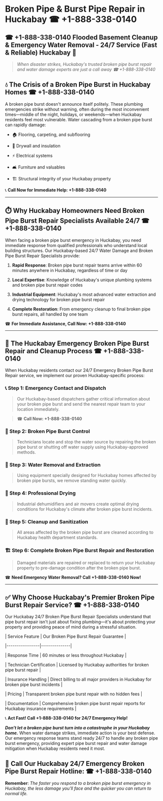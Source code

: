 # Broken Pipe & Burst Pipe Repair in Huckabay ☎ +1-888-338-0140  
## ☎ +1-888-338-0140 Flooded Basement Cleanup & Emergency Water Removal - 24/7 Service (Fast & Reliable) Huckabay 🚨  

> *When disaster strikes, Huckabay's trusted broken pipe burst repair and water damage experts are just a call away ☎ +1-888-338-0140*  

## 💧 The Crisis of a Broken Pipe Burst in Huckabay Homes ☎ +1-888-338-0140  

A broken pipe burst doesn't announce itself politely. These plumbing emergencies strike without warning, often during the most inconvenient times—middle of the night, holidays, or weekends—when Huckabay residents feel most vulnerable. Water cascading from a broken pipe burst can rapidly damage:  

* 🏠 Flooring, carpeting, and subflooring  
* 🧱 Drywall and insulation  
* ⚡ Electrical systems  
* 🛋️ Furniture and valuables  
* 🏗️ Structural integrity of your Huckabay property  

📞 **Call Now for Immediate Help: +1-888-338-0140**  

---  

## ⏱️ Why Huckabay Homeowners Need Broken Pipe Burst Repair Specialists Available 24/7 ☎ +1-888-338-0140  

When facing a broken pipe burst emergency in Huckabay, you need immediate response from qualified professionals who understand local building structures. Our Huckabay-based 24/7 Water Damage and Broken Pipe Burst Repair Specialists provide:  

1. **Rapid Response**: Broken pipe burst repair teams arrive within 60 minutes anywhere in Huckabay, regardless of time or day  
2. **Local Expertise**: Knowledge of Huckabay's unique plumbing systems and broken pipe burst repair codes  
3. **Industrial Equipment**: Huckabay's most advanced water extraction and drying technology for broken pipe burst repair  
4. **Complete Restoration**: From emergency cleanup to final broken pipe burst repairs, all handled by one team  

☎ **For Immediate Assistance, Call Now: +1-888-338-0140**  

---  

## 🔧 The Huckabay Emergency Broken Pipe Burst Repair and Cleanup Process ☎ +1-888-338-0140  

When Huckabay residents contact our 24/7 Emergency Broken Pipe Burst Repair service, we implement our proven Huckabay-specific process:  

### 📞 Step 1: Emergency Contact and Dispatch  
> Our Huckabay-based dispatchers gather critical information about your broken pipe burst and send the nearest repair team to your location immediately.  
> ☎ **Call Now: +1-888-338-0140**  

### 🚿 Step 2: Broken Pipe Burst Control  
> Technicians locate and stop the water source by repairing the broken pipe burst or shutting off water supply using Huckabay-approved methods.  

### 🌊 Step 3: Water Removal and Extraction  
> Using equipment specially designed for Huckabay homes affected by broken pipe bursts, we remove standing water quickly.  

### 💨 Step 4: Professional Drying  
> Industrial dehumidifiers and air movers create optimal drying conditions for Huckabay's climate after broken pipe burst incidents.  

### 🧼 Step 5: Cleanup and Sanitization  
> All areas affected by the broken pipe burst are cleaned according to Huckabay health department standards.  

### 🏗️ Step 6: Complete Broken Pipe Burst Repair and Restoration  
> Damaged materials are repaired or replaced to return your Huckabay property to pre-damage condition after the broken pipe burst.  

☎ **Need Emergency Water Removal? Call +1-888-338-0140 Now!**  

---  

## ✅ Why Choose Huckabay's Premier Broken Pipe Burst Repair Service? ☎ +1-888-338-0140  

Our Huckabay 24/7 Broken Pipe Burst Repair Specialists understand that pipe burst repair isn't just about fixing plumbing—it's about protecting your property and providing peace of mind during a stressful situation.  

| Service Feature | Our Broken Pipe Burst Repair Guarantee |  
|-----------------|---------------|  
| Response Time | 60 minutes or less throughout Huckabay |  
| Technician Certification | Licensed by Huckabay authorities for broken pipe burst repair |  
| Insurance Handling | Direct billing to all major providers in Huckabay for broken pipe burst incidents |  
| Pricing | Transparent broken pipe burst repair with no hidden fees |  
| Documentation | Comprehensive broken pipe burst repair reports for Huckabay insurance requirements |  

📞 **Act Fast! Call +1-888-338-0140 for 24/7 Emergency Help!**  

***Don't let a broken pipe burst turn into a catastrophe in your Huckabay home.*** When water damage strikes, immediate action is your best defense. Our emergency response teams stand ready 24/7 to handle any broken pipe burst emergency, providing expert pipe burst repair and water damage mitigation when Huckabay residents need it most.  

## 📱 Call Our Huckabay 24/7 Emergency Broken Pipe Burst Repair Hotline: ☎ +1-888-338-0140  

**Remember**: *The faster you respond to a broken pipe burst emergency in Huckabay, the less damage you'll face and the quicker you can return to normal life.*
